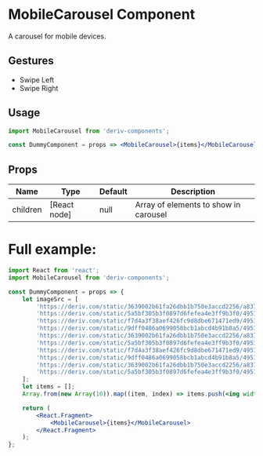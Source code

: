 # MobileCarousel Component

A carousel for mobile devices.

## Gestures

-   Swipe Left
-   Swipe Right

## Usage

```jsx
import MobileCarousel from 'deriv-components';

const DummyComponent = props => <MobileCarousel>{items}</MobileCarousel>;
```

## Props

| Name     | Type         | Default | Description                           |
| -------- | ------------ | ------- | ------------------------------------- |
| children | [React node] | null    | Array of elements to show in carousel |

# Full example:

```jsx
import React from 'react';
import MobileCarousel from 'deriv-components';

const DummyComponent = props => {
    let imageSrc = [
        'https://deriv.com/static/3639002b61fa26dbb1b750e3accd2256/a8378/deriv-platform-banner.png',
        'https://deriv.com/static/5a5bf305b3f0897d6fefea4e3ff9b3f0/49510/dtrader_trade_home.webp',
        'https://deriv.com/static/f7d4a3f38aef426fc9d8dbe671471ed9/49510/dmt5_trade_home.webp',
        'https://deriv.com/static/9dff0486a0699058bcb1abcd4b91b8a5/49510/dbot_trade_home.webp',
        'https://deriv.com/static/3639002b61fa26dbb1b750e3accd2256/a8378/deriv-platform-banner.png',
        'https://deriv.com/static/5a5bf305b3f0897d6fefea4e3ff9b3f0/49510/dtrader_trade_home.webp',
        'https://deriv.com/static/f7d4a3f38aef426fc9d8dbe671471ed9/49510/dmt5_trade_home.webp',
        'https://deriv.com/static/9dff0486a0699058bcb1abcd4b91b8a5/49510/dbot_trade_home.webp',
        'https://deriv.com/static/3639002b61fa26dbb1b750e3accd2256/a8378/deriv-platform-banner.png',
        'https://deriv.com/static/5a5bf305b3f0897d6fefea4e3ff9b3f0/49510/dtrader_trade_home.webp',
    ];
    let items = [];
    Array.from(new Array(10)).map((item, index) => items.push(<img width={'100%'} src={imageSrc[index]} />));

    return (
        <React.Fragment>
            <MobileCarousel>{items}</MobileCarousel>
        </React.Fragment>
    );
};
```
